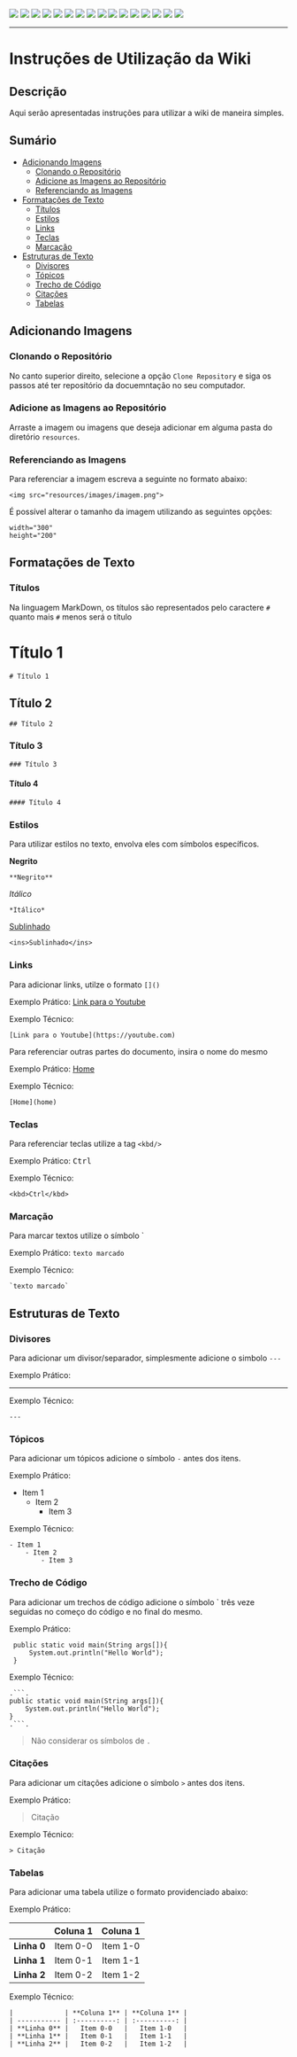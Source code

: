 [![](https://img.shields.io/badge/P%C3%A1gina%20Inicial-323330?style=for-the-badge)](home)
[![](https://img.shields.io/badge/Processos-323330?style=for-the-badge)](processo)
[![](https://img.shields.io/badge/Design/Mockups-323330?style=for-the-badge)](design_mockups)
[![](https://img.shields.io/badge/Instala%C3%A7%C3%A3o-323330?style=for-the-badge)](Instalação)
[![](https://img.shields.io/badge/Escopo%20e%20Cronograma-323330?style=for-the-badge)](escopo)
[![](https://img.shields.io/badge/Arquitetura-323330?style=for-the-badge)](arquitetura)
[![](https://img.shields.io/badge/Configura%C3%A7%C3%A3o-323330?style=for-the-badge)](configuracao)
[![](https://img.shields.io/badge/Utiliza%C3%A7%C3%A3o-323330?style=for-the-badge)](utilizacao)
[![](https://img.shields.io/badge/C%C3%B3digo-323330?style=for-the-badge)](codigo)
[![](https://img.shields.io/badge/Banco%20de%20dados-323330?style=for-the-badge)](banco_dados)
[![](https://img.shields.io/badge/Qualidade-323330?style=for-the-badge)](qualidade)
[![](https://img.shields.io/badge/Markdown-FF4500?style=for-the-badge)](markdown)
[![](https://img.shields.io/badge/ger%C3%AAncia-323330?style=for-the-badge)](gerencia)
[![](https://img.shields.io/badge/squads-323330?style=for-the-badge)](squads)
[![](https://img.shields.io/badge/retrospectivas-323330?style=for-the-badge)](Retro)
[![](https://img.shields.io/badge/estudos-323330?style=for-the-badge)](estudos)

---

# Instruções de Utilização da Wiki

## Descrição

Aqui serão apresentadas instruções para utilizar a wiki de maneira simples.

## Sumário

- [Adicionando Imagens](#adicionando-imagens)
  - [Clonando o Repositório](#clonando-o-repositório)
  - [Adicione as Imagens ao Repositório](#adicione-as-imagens-ao-repositorio)
  - [Referenciando as Imagens](#referenciando-as-imagens)
- [Formatações de Texto](#formatações-de-texto)
  - [Títulos](#títulos)
  - [Estilos](#estilos)
  - [Links](#links)
  - [Teclas](#teclas)
  - [Marcação](#marcação)
- [Estruturas de Texto](#estruturas-de-texto)
  - [Divisores](#divisores)
  - [Tópicos](#tópicos)
  - [Trecho de Código](#trecho-de-código)
  - [Citações](#citações)
  - [Tabelas](#tabelas)

## Adicionando Imagens

### Clonando o Repositório

No canto superior direito, selecione a opção `Clone Repository` e siga os passos até ter repositório da docuemntação no seu computador.

### Adicione as Imagens ao Repositório

Arraste a imagem ou imagens que deseja adicionar em alguma pasta do diretório `resources`.

### Referenciando as Imagens

Para referenciar a imagem escreva a seguinte no formato abaixo:

```
<img src="resources/images/imagem.png">
```

É possível alterar o tamanho da imagem utilizando as seguintes opções:

```
width="300"
height="200"
```

## Formatações de Texto

### Títulos

Na linguagem MarkDown, os títulos são representados pelo caractere `#` quanto mais `#` menos será o título

# Título 1

```
# Título 1
```

## Título 2

```
## Título 2
```

### Título 3

```
### Título 3
```

#### Título 4

```
#### Título 4
```

### Estilos

Para utilizar estilos no texto, envolva eles com símbolos específicos.

**Negrito**

```
**Negrito**
```

_Itálico_

```
*Itálico*
```

<ins>Sublinhado</ins>

```
<ins>Sublinhado</ins>
```

### Links

Para adicionar links, utilze o formato `[]()`

Exemplo Prático:
[Link para o Youtube](https://youtube.com)

Exemplo Técnico:

```
[Link para o Youtube](https://youtube.com)
```

Para referenciar outras partes do documento, insira o nome do mesmo

Exemplo Prático:
[Home](home)

Exemplo Técnico:

```
[Home](home)
```

### Teclas

Para referenciar teclas utilize a tag `<kbd/>`

Exemplo Prático:
<kbd>Ctrl</kbd>

Exemplo Técnico:

```
<kbd>Ctrl</kbd>
```

### Marcação

Para marcar textos utilize o símbolo `

Exemplo Prático:
`texto marcado`

Exemplo Técnico:

```
`texto marcado`
```

## Estruturas de Texto

### Divisores

Para adicionar um divisor/separador, simplesmente adicione o simbolo `---`

Exemplo Prático:

---

Exemplo Técnico:

```
---
```

### Tópicos

Para adicionar um tópicos adicione o símbolo `-` antes dos itens.

Exemplo Prático:

- Item 1
  - Item 2
    - Item 3

Exemplo Técnico:

```
- Item 1
    - Item 2
        - Item 3
```

### Trecho de Código

Para adicionar um trechos de código adicione o símbolo ` três veze seguidas no começo do código e no final do mesmo.

Exemplo Prático:

```
 public static void main(String args[]){
     System.out.println("Hello World");
 }
```

Exemplo Técnico:

````
.```.
public static void main(String args[]){
    System.out.println("Hello World");
}
.```.
````

> Não considerar os símbolos de `.`

### Citações

Para adicionar um citações adicione o símbolo `>` antes dos itens.

Exemplo Prático:

> Citação

Exemplo Técnico:

```
> Citação
```

### Tabelas

Para adicionar uma tabela utilize o formato providenciado abaixo:

Exemplo Prático:

|             | **Coluna 1** | **Coluna 1** |
| ----------- | :----------: | :----------: |
| **Linha 0** |   Item 0-0   |   Item 1-0   |
| **Linha 1** |   Item 0-1   |   Item 1-1   |
| **Linha 2** |   Item 0-2   |   Item 1-2   |

Exemplo Técnico:

```
|             | **Coluna 1** | **Coluna 1** |
| ----------- | :----------: | :----------: |
| **Linha 0** |   Item 0-0   |   Item 1-0   |
| **Linha 1** |   Item 0-1   |   Item 1-1   |
| **Linha 2** |   Item 0-2   |   Item 1-2   |
```
